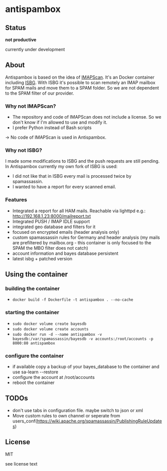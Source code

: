 # antispambox

## Status

**not productive**

currently under development

## About

Antispambox is based on the idea of [IMAPScan](https://github.com/dc55028/imapscan). It's an Docker container including [ISBG](https://github.com/isbg/isbg). With ISBG it's possible to scan remotely an IMAP mailbox for SPAM mails and move them to a SPAM folder. So we are not dependent to the SPAM filter of our provider.

### Why not IMAPScan?

* The repository and code of IMAPScan does not include a license. So we don't know if I'm allowed to use and modify it.
* I prefer Python instead of Bash scripts

-> No code of IMAPScan is used in Antispambox.

### Why not ISBG? 

I made some modifications to ISBG and the push requests are still pending. In Antispambox currently my own fork of ISBG is used:

* I did not like that in ISBG every mail is processed twice by spamassassin.
* I wanted to have a report for every scanned email.


### Features

* Integrated a report for all HAM mails. Reachable via lighttpd e.g.: http://192.168.1.23:8000/mailreport.txt
* Integrated PUSH / IMAP IDLE support
* integrated geo database and filters for it
* focused on encrypted emails (header analysis only)
* custom spamassassin rules for Germany and header analysis (my mails are prefiltered by mailbox.org - this container is only focused to the SPAM the MBO filter does not catch)
* account information and bayes database persistent
* latest isbg + patched version

## Using the container

### building the container
* ```docker build -f Dockerfile -t antispambox . --no-cache```

### starting the container

* ```sudo docker volume create bayesdb```
* ```sudo docker volume create accounts```
* ```sudo docker run -d --name antispambox -v bayesdb:/var/spamassassin/bayesdb -v accounts:/root/accounts -p 8000:80 antispambox```

### configure the container

* if available copy a backup of your bayes_database to the container and use sa-learn --restore
* configure the account at /root/accounts
* reboot the container

## TODOs

* don't use tabs in configuration file. maybe switch to json or xml
* Move custom rules to own channel or seperate from users_conf(https://wiki.apache.org/spamassassin/PublishingRuleUpdates)

## License
MIT

see license text
